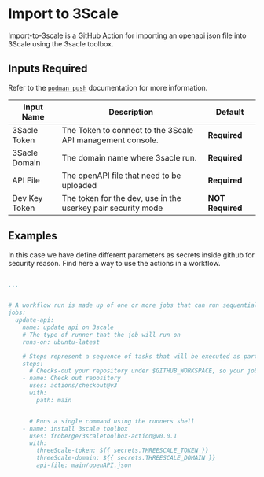 # Import to 3Scale


Import-to-3scale is a GitHub Action for importing an openapi json file into 3Scale using the 3sacle toolbox.


## Inputs Required

Refer to the [`podman push`](http://docs.podman.io/en/latest/markdown/podman-manifest-push.1.html) documentation for more information.

| Input Name | Description | Default |
| ---------- | ----------- | ------- |
| 3Sacle Token	| The Token to connect to the 3Scale API management console. | **Required** 
| 3Sacle Domain	| The domain name where 3sacle run. | **Required** 
| API File	| The openAPI file that need to  be uploaded | **Required** 
| Dev Key Token | The token for the dev, use in the userkey pair security mode| **NOT Required** |



## Examples

In this case we have define different parameters as secrets inside github for security reason. Find here a way to use the actions in a workflow.


```yaml

...


# A workflow run is made up of one or more jobs that can run sequentially or in parallel
jobs:
  update-api:
    name: update api on 3scale
    # The type of runner that the job will run on
    runs-on: ubuntu-latest

    # Steps represent a sequence of tasks that will be executed as part of the job
    steps:
      # Checks-out your repository under $GITHUB_WORKSPACE, so your job can access it
    - name: Check out repository
      uses: actions/checkout@v3
      with:
        path: main


      # Runs a single command using the runners shell
    - name: install 3scale toolbox
      uses: froberge/3scaletoolbox-action@v0.0.1
      with:
        threeScale-token: ${{ secrets.THREESCALE_TOKEN }}
        threeScale-domain: ${{ secrets.THREESCALE_DOMAIN }}
        api-file: main/openAPI.json
```
